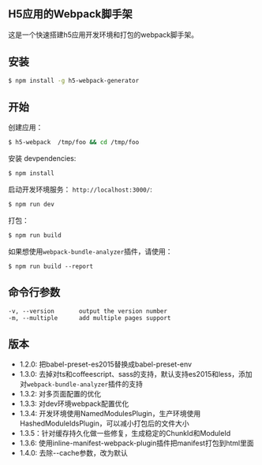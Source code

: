 

## H5应用的Webpack脚手架
这是一个快速搭建h5应用开发环境和打包的webpack脚手架。

## 安装

```sh
$ npm install -g h5-webpack-generator
```

## 开始


创建应用：

```bash
$ h5-webpack  /tmp/foo && cd /tmp/foo
```

安装 devpendencies:

```bash
$ npm install
```

启动开发环境服务： `http://localhost:3000/`:

```bash
$ npm run dev
```

打包：
```bash
$ npm run build
```

如果想使用`webpack-bundle-analyzer`插件，请使用：
```
$ npm run build --report
```

## 命令行参数


    -v, --version       output the version number
    -m, --multiple      add multiple pages support

## 版本
* 1.2.0: 把babel-preset-es2015替换成babel-preset-env
* 1.3.0: 去掉对ts和coffeescript、sass的支持，默认支持es2015和less，添加对`webpack-bundle-analyzer`插件的支持
* 1.3.2: 对多页面配置的优化
* 1.3.3: 对dev环境webpack配置优化
* 1.3.4: 开发环境使用NamedModulesPlugin，生产环境使用HashedModuleIdsPlugin，可以减小打包后的文件大小
* 1.3.5：针对缓存持久化做一些修复，生成稳定的ChunkId和ModuleId 
* 1.3.6: 使用inline-manifest-webpack-plugin插件把manifest打包到html里面
* 1.4.0: 去除--cache参数，改为默认